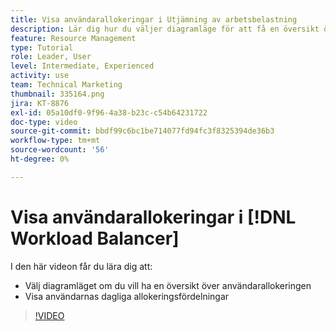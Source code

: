 ```yaml
---
title: Visa användarallokeringar i Utjämning av arbetsbelastning
description: Lär dig hur du väljer diagramläge för att få en översikt över användarallokeringen och visa användarnas dagliga allokeringsfördelningar.
feature: Resource Management
type: Tutorial
role: Leader, User
level: Intermediate, Experienced
activity: use
team: Technical Marketing
thumbnail: 335164.png
jira: KT-8876
exl-id: 05a10df0-9f96-4a38-b23c-c54b64231722
doc-type: video
source-git-commit: bbdf99c6bc1be714077fd94fc3f8325394de36b3
workflow-type: tm+mt
source-wordcount: '56'
ht-degree: 0%

---
```


# Visa användarallokeringar i [!DNL Workload Balancer]

I den här videon får du lära dig att:

* Välj diagramläget om du vill ha en översikt över användarallokeringen
* Visa användarnas dagliga allokeringsfördelningar

>[!VIDEO](https://video.tv.adobe.com/v/335164/?quality=12&learn=on&enablevpops=1)
